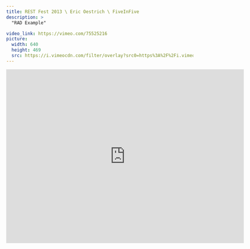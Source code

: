 ```yaml
---
title: REST Fest 2013 \ Eric Oestrich \ FiveInFive
description: >
  "RAD Example"

video_link: https://vimeo.com/75525216
picture:
  width: 640
  height: 469
  src: https://i.vimeocdn.com/filter/overlay?src0=https%3A%2F%2Fi.vimeocdn.com%2Fvideo%2F450117107_640x469.jpg&src1=http%3A%2F%2Ff.vimeocdn.com%2Fp%2Fimages%2Fcrawler_play.png
---
```

<iframe src="https://player.vimeo.com/video/75525216?title=0&byline=0&portrait=0&badge=0&autopause=0&player_id=0" width="640" height="468" frameborder="0" title="REST Fest 2013 \ Eric Oestrich \ FiveInFive" webkitallowfullscreen mozallowfullscreen allowfullscreen></iframe>